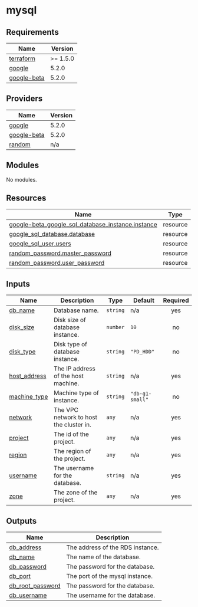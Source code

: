 # mysql

<!-- BEGINNING OF PRE-COMMIT-TERRAFORM DOCS HOOK -->
## Requirements

| Name | Version |
|------|---------|
| <a name="requirement_terraform"></a> [terraform](#requirement\_terraform) | >= 1.5.0 |
| <a name="requirement_google"></a> [google](#requirement\_google) | 5.2.0 |
| <a name="requirement_google-beta"></a> [google-beta](#requirement\_google-beta) | 5.2.0 |

## Providers

| Name | Version |
|------|---------|
| <a name="provider_google"></a> [google](#provider\_google) | 5.2.0 |
| <a name="provider_google-beta"></a> [google-beta](#provider\_google-beta) | 5.2.0 |
| <a name="provider_random"></a> [random](#provider\_random) | n/a |

## Modules

No modules.

## Resources

| Name | Type |
|------|------|
| [google-beta_google_sql_database_instance.instance](https://registry.terraform.io/providers/hashicorp/google-beta/5.2.0/docs/resources/google_sql_database_instance) | resource |
| [google_sql_database.database](https://registry.terraform.io/providers/hashicorp/google/5.2.0/docs/resources/sql_database) | resource |
| [google_sql_user.users](https://registry.terraform.io/providers/hashicorp/google/5.2.0/docs/resources/sql_user) | resource |
| [random_password.master_password](https://registry.terraform.io/providers/hashicorp/random/latest/docs/resources/password) | resource |
| [random_password.user_password](https://registry.terraform.io/providers/hashicorp/random/latest/docs/resources/password) | resource |

## Inputs

| Name | Description | Type | Default | Required |
|------|-------------|------|---------|:--------:|
| <a name="input_db_name"></a> [db\_name](#input\_db\_name) | Database name. | `string` | n/a | yes |
| <a name="input_disk_size"></a> [disk\_size](#input\_disk\_size) | Disk size of database instance. | `number` | `10` | no |
| <a name="input_disk_type"></a> [disk\_type](#input\_disk\_type) | Disk type of database instance. | `string` | `"PD_HDD"` | no |
| <a name="input_host_address"></a> [host\_address](#input\_host\_address) | The IP address of the host machine. | `string` | n/a | yes |
| <a name="input_machine_type"></a> [machine\_type](#input\_machine\_type) | Machine type of instance. | `string` | `"db-g1-small"` | no |
| <a name="input_network"></a> [network](#input\_network) | The VPC network to host the cluster in. | `any` | n/a | yes |
| <a name="input_project"></a> [project](#input\_project) | The id of the project. | `any` | n/a | yes |
| <a name="input_region"></a> [region](#input\_region) | The region of the project. | `any` | n/a | yes |
| <a name="input_username"></a> [username](#input\_username) | The username for the database. | `string` | n/a | yes |
| <a name="input_zone"></a> [zone](#input\_zone) | The zone of the project. | `any` | n/a | yes |

## Outputs

| Name | Description |
|------|-------------|
| <a name="output_db_address"></a> [db\_address](#output\_db\_address) | The address of the RDS instance. |
| <a name="output_db_name"></a> [db\_name](#output\_db\_name) | The name of the database. |
| <a name="output_db_password"></a> [db\_password](#output\_db\_password) | The password for the database. |
| <a name="output_db_port"></a> [db\_port](#output\_db\_port) | The port of the mysql instance. |
| <a name="output_db_root_password"></a> [db\_root\_password](#output\_db\_root\_password) | The password for the database. |
| <a name="output_db_username"></a> [db\_username](#output\_db\_username) | The username for the database. |
<!-- END OF PRE-COMMIT-TERRAFORM DOCS HOOK -->
